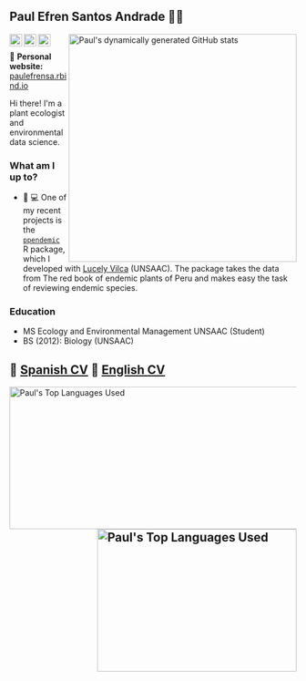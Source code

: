 ## Paul Efren Santos Andrade 👋🏽

<link rel="stylesheet" href="https://use.fontawesome.com/releases/v5.6.1/css/all.css" integrity="sha384-gfdkjb5BdAXd+lj+gudLWI+BXq4IuLW5IT+brZEZsLFm++aCMlF1V92rMkPaX4PP" crossorigin="anonymous">

[<img align="right" width="400" alt="Paul's dynamically generated GitHub stats" src="https://github-readme-stats.vercel.app/api?username=PaulESantos&show_icons=true&title_color=002642&icon_color=a23e02&bg_color=ffffff&border_color=2e4963&text_color=173552"/>](https://github.com/PaulESantos/)

<!--Languages
<img height="180em" src="https://github-readme-stats.vercel.app/api/top-langs/?username=PaulESantos&theme=buefy&layout=compact&langs-count=5" />
-->

<!--Mastodon verification-->
<a href="https://twitter.com/PaulEfrenSantos">
  <img align="left" alt="Paul's Twitter" width="22px" src="https://cdn.jsdelivr.net/npm/simple-icons@v3/icons/twitter.svg" />
</a>
<a href="https://github.com/PaulESantos">
  <img align="left" alt="Paul's Github" width="22px" src="https://cdn.jsdelivr.net/npm/simple-icons@v3/icons/github.svg" />
</a>
<a href="https://orcid.org/0000-0002-6635-0375">
  <img align="left" alt="Paul's ORCID" width="22px" src="https://cdn.jsdelivr.net/npm/simple-icons@v3/icons/orcid.svg" />
</a>

<br>
  
📝 **Personal website:** [paulefrensa.rbind.io](http://paulefrensa.rbind.io)

Hi there! I'm a plant ecologist and environmental data science.

### What am I up to? 

- 🌱 💻 One of my recent projects is the [`ppendemic`](https://github.com/PaulESantos/ppendemic/) R package, which I developed with [Lucely Vilca](https://github.com/Lucel2448/) (UNSAAC). The package takes the data from The red book of endemic plants of Peru and makes easy the task of reviewing endemic species.


### Education
- MS Ecology and Environmental Management UNSAAC (Student)
- BS (2012): Biology (UNSAAC)

💬 [Spanish CV](https://paulesantos.github.io/cv_spa/)
💬 [English CV](https://paulesantos.github.io/cv/)
---
[<img align="left" width="650" height="250" alt="Paul's Top Languages Used" src="http://github-profile-summary-cards.vercel.app/api/cards/profile-details?username=PaulESantos&theme=github_dark"/>](https://github.com/PaulESantos/)

[<img align="right" width="350" height="250" alt="Paul's Top Languages Used" src="https://github-readme-stats.vercel.app/api/top-langs/?username=PaulESantos&theme=github_dark&hide=html,scss,stylus,blade,jupyter%20notebook,python,css,shell,batchfile,dockerfile,typescript&langs_count=10&layout=compact"/>](https://github.com/PaulESantos/)
---
<!--
<img height="180em" src="https://github-readme-stats.vercel.app/api/top-langs/?username=spcanelon&theme=buefy&layout=compact&langs-count=5" />

-->
